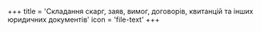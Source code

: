 +++
title = 'Складання скарг, заяв, вимог, договорів, квитанцій та інших юридичних документів'
icon = 'file-text'
+++